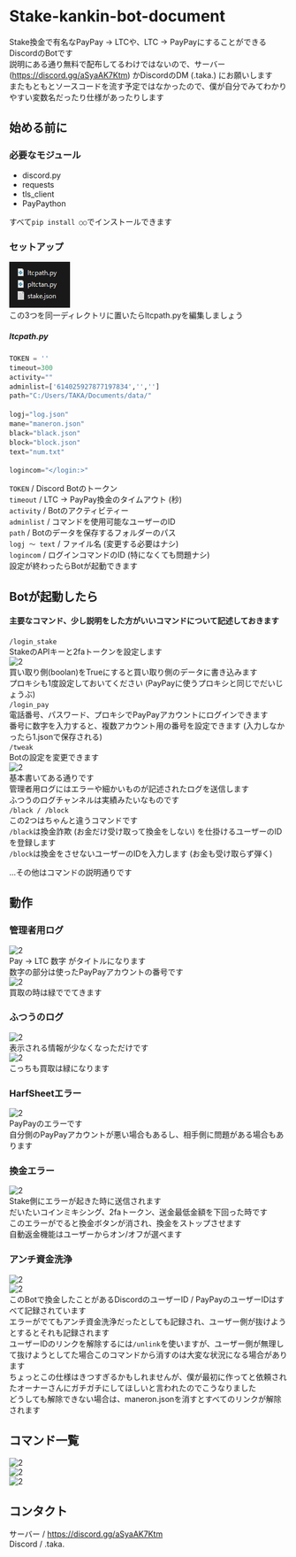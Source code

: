 # Stake-kankin-bot-document
Stake換金で有名なPayPay -> LTCや、LTC -> PayPayにすることができるDiscordのBotです  
説明にある通り無料で配布してるわけではないので、サーバー (https://discord.gg/aSyaAK7Ktm) かDiscordのDM (.taka.) にお願いします  
またもともとソースコードを流す予定ではなかったので、僕が自分でみてわかりやすい変数名だったり仕様があったりします  
## 始める前に
### 必要なモジュール
- discord.py
- requests
- tls_client
- PayPaython

すべて```pip install ○○```でインストールできます
### セットアップ
![2](img/0.png)  
この3つを同一ディレクトリに置いたらltcpath.pyを編集しましょう  
##### ltcpath.py
```python
TOKEN = ''
timeout=300
activity=""
adminlist=['614025927877197834','','']
path="C:/Users/TAKA/Documents/data/"

logj="log.json"
mane="maneron.json"
black="black.json"
block="block.json"
text="num.txt"

logincom="</login:>"
```
```TOKEN``` / Discord Botのトークン  
```timeout``` / LTC -> PayPay換金のタイムアウト (秒)  
```activity``` / Botのアクティビティー  
```adminlist``` / コマンドを使用可能なユーザーのID  
```path``` / Botのデータを保存するフォルダーのパス  
```logj ～ text``` / ファイル名 (変更する必要はナシ)  
```logincom``` / ログインコマンドのID (特になくても問題ナシ)  
設定が終わったらBotが起動できます  
## Botが起動したら
#### 主要なコマンド、少し説明をした方がいいコマンドについて記述しておきます  
```/login_stake```   
StakeのAPIキーと2faトークンを設定します  
![2](img/1.png)  
買い取り側(boolan)をTrueにすると買い取り側のデータに書き込みます  
プロキシも1度設定しておいてください (PayPayに使うプロキシと同じでだいじょうぶ)  
```/login_pay```  
電話番号、パスワード、プロキシでPayPayアカウントにログインできます  
番号に数字を入力すると、複数アカウント用の番号を設定できます (入力しなかったら1.jsonで保存される)  
```/tweak```  
Botの設定を変更できます  
![2](img/2.png)  
基本書いてある通りです  
管理者用ログにはエラーや細かいものが記述されたログを送信します  
ふつうのログチャンネルは実績みたいなものです  
```/black / /block```  
この2つはちゃんと違うコマンドです  
```/black```は換金詐欺 (お金だけ受け取って換金をしない) を仕掛けるユーザーのIDを登録します  
```/block```は換金をさせないユーザーのIDを入力します (お金も受け取らず弾く)  

...その他はコマンドの説明通りです  
## 動作
### 管理者用ログ  
  ![2](img/3.png)  
  Pay -> LTC 数字 がタイトルになります  
  数字の部分は使ったPayPayアカウントの番号です  
  ![2](img/4.png)  
  買取の時は緑ででてきます
### ふつうのログ  
  ![2](img/5.png)  
  表示される情報が少なくなっただけです  
  ![2](img/6.png)  
  こっちも買取は緑になります  
### HarfSheetエラー  
![2](img/7.png)  
PayPayのエラーです  
自分側のPayPayアカウントが悪い場合もあるし、相手側に問題がある場合もあります  
### 換金エラー  
![2](img/8.png)  
Stake側にエラーが起きた時に送信されます  
だいたいコインミキシング、2faトークン、送金最低金額を下回った時です  
このエラーがでると換金ボタンが消され、換金をストップさせます  
自動返金機能はユーザーからオン/オフが選べます  
### アンチ資金洗浄  
![2](img/9.png)  
![2](img/10.png)  
このBotで換金したことがあるDiscordのユーザーID / PayPayのユーザーIDはすべて記録されています  
エラーがでてもアンチ資金洗浄だったとしても記録され、ユーザー側が抜けようとするとそれも記録されます  
ユーザーIDのリンクを解除するには```/unlink```を使いますが、ユーザー側が無理して抜けようとしてた場合このコマンドから消すのは大変な状況になる場合があります  
ちょっとこの仕様はきつすぎるかもしれませんが、僕が最初に作ってと依頼されたオーナーさんにガチガチにしてほしいと言われたのでこうなりました  
どうしても解除できない場合は、maneron.jsonを消すとすべてのリンクが解除されます  
## コマンド一覧
![2](img/11.png)  
![2](img/12.png)  
![2](img/13.png)  
## コンタクト
サーバー / https://discord.gg/aSyaAK7Ktm  
Discord / .taka.
